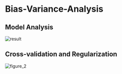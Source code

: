# Bias-Variance-Analysis
## Model Analysis

![result](https://cloud.githubusercontent.com/assets/6421494/20187295/fdadfc04-a773-11e6-9174-be95492d0d33.png)

## Cross-validation and Regularization
![figure_2](https://cloud.githubusercontent.com/assets/6421494/20187462/9d2a4d64-a774-11e6-81a5-a3874d2375d7.png)
